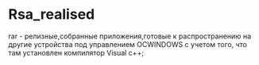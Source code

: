 # Rsa_realised
rar - релизные,собранные приложения,готовые к распространению на другие устройства под управлением OCWINDOWS с учетом того, что там установлен компилятор Visual c++;
